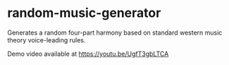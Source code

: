 # random-music-generator
Generates a random four-part harmony based on standard western music theory voice-leading rules.

Demo video available at https://youtu.be/UgfT3gbLTCA
